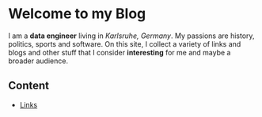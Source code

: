 # Welcome to my Blog

I am a **data engineer** living in *Karlsruhe, Germany*. My passions are history, politics, sports and software. On this site, I collect a variety of links and blogs and other stuff that I consider **interesting** for me and maybe a broader audience.

## Content

- [Links](sites/links.md)
